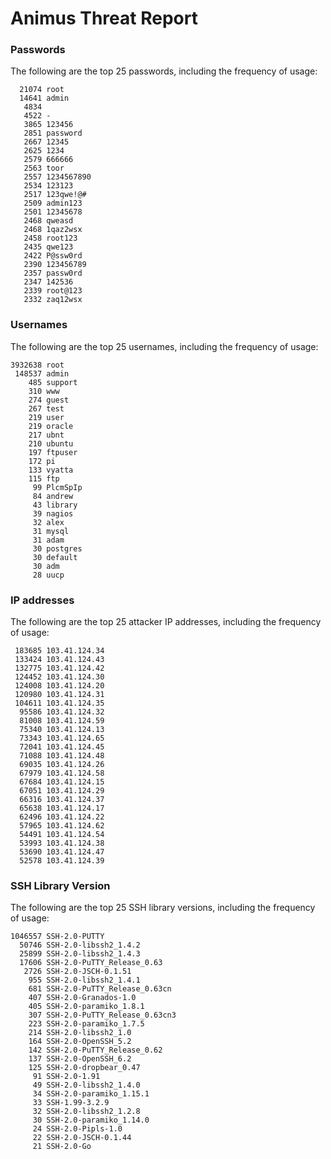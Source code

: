 # Animus Threat Report

### Passwords
The following are the top 25 passwords, including the frequency of usage:
```
  21074 root
  14641 admin
   4834 
   4522 -
   3865 123456
   2851 password
   2667 12345
   2625 1234
   2579 666666
   2563 toor
   2557 1234567890
   2534 123123
   2517 123qwe!@#
   2509 admin123
   2501 12345678
   2468 qweasd
   2468 1qaz2wsx
   2458 root123
   2435 qwe123
   2422 P@ssw0rd
   2390 123456789
   2357 passw0rd
   2347 142536
   2339 root@123
   2332 zaq12wsx
```

### Usernames
The following are the top 25 usernames, including the frequency of usage:
```
3932638 root
 148537 admin
    485 support
    310 www
    274 guest
    267 test
    219 user
    219 oracle
    217 ubnt
    210 ubuntu
    197 ftpuser
    172 pi
    133 vyatta
    115 ftp
     99 PlcmSpIp
     84 andrew
     43 library
     39 nagios
     32 alex
     31 mysql
     31 adam
     30 postgres
     30 default
     30 adm
     28 uucp
```

### IP addresses
The following are the top 25 attacker IP addresses, including the frequency of usage:
```
 183685 103.41.124.34
 133424 103.41.124.43
 132775 103.41.124.42
 124452 103.41.124.30
 124008 103.41.124.20
 120980 103.41.124.31
 104611 103.41.124.35
  95586 103.41.124.32
  81008 103.41.124.59
  75340 103.41.124.13
  73343 103.41.124.65
  72041 103.41.124.45
  71088 103.41.124.48
  69035 103.41.124.26
  67979 103.41.124.58
  67684 103.41.124.15
  67051 103.41.124.29
  66316 103.41.124.37
  65638 103.41.124.17
  62496 103.41.124.22
  57965 103.41.124.62
  54491 103.41.124.54
  53993 103.41.124.38
  53690 103.41.124.47
  52578 103.41.124.39
```

### SSH Library Version
The following are the top 25 SSH library versions, including the frequency of usage:
```
1046557 SSH-2.0-PUTTY
  50746 SSH-2.0-libssh2_1.4.2
  25899 SSH-2.0-libssh2_1.4.3
  17606 SSH-2.0-PuTTY_Release_0.63
   2726 SSH-2.0-JSCH-0.1.51
    955 SSH-2.0-libssh2_1.4.1
    681 SSH-2.0-PuTTY_Release_0.63cn
    407 SSH-2.0-Granados-1.0
    405 SSH-2.0-paramiko_1.8.1
    307 SSH-2.0-PuTTY_Release_0.63cn3
    223 SSH-2.0-paramiko_1.7.5
    214 SSH-2.0-libssh2_1.0
    164 SSH-2.0-OpenSSH_5.2
    142 SSH-2.0-PuTTY_Release_0.62
    137 SSH-2.0-OpenSSH_6.2
    125 SSH-2.0-dropbear_0.47
     91 SSH-2.0-1.91
     49 SSH-2.0-libssh2_1.4.0
     34 SSH-2.0-paramiko_1.15.1
     33 SSH-1.99-3.2.9
     32 SSH-2.0-libssh2_1.2.8
     30 SSH-2.0-paramiko_1.14.0
     24 SSH-2.0-Pipls-1.0
     22 SSH-2.0-JSCH-0.1.44
     21 SSH-2.0-Go
```
